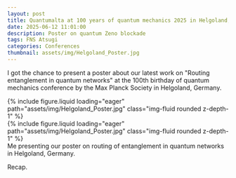 ```yaml
---
layout: post
title: Quantumalta at 100 years of quantum mechanics 2025 in Helgoland, Germany
date: 2025-06-12 11:01:00
description: Poster on quantum Zeno blockade
tags: FNS Atsugi
categories: Conferences
thumbnail: assets/img/Helgoland_Poster.jpg
---
```


I got the chance to present a poster about our latest work on "Routing entanglement in quantum networks" at the 100th birthday of quantum mechanics conference by the Max Planck Society in Helgoland, Germany.

<div class="row mt-3">
    <div class="col-sm mt-3 mt-md-0">
        {% include figure.liquid loading="eager" path="assets/img/Helgoland_Poster.jpg" class="img-fluid rounded z-depth-1" %}
    </div>
    <div class="col-sm mt-3 mt-md-0">
        {% include figure.liquid loading="eager" path="assets/img/Helgoland_Poster.jpg" class="img-fluid rounded z-depth-1" %}
    </div>
</div>
<div class="caption">
    Me presenting our poster on routing of entanglement in quantum networks in Helgoland, Germany.
</div>

Recap.
